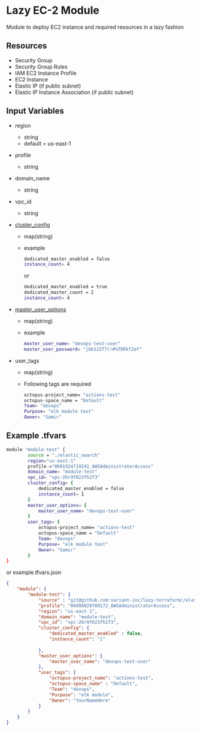 # Lazy EC-2 Module

Module to deploy EC2 instance and required resources in a lazy fashion

## Resources

- Security Group
- Security Group Rules
- IAM EC2 Instance Profile
- EC2 Instance
- Elastic IP (if public subnet)
- Elastic IP Instance Association (if public subnet)

## Input Variables

- region
  - string
  - default = us-east-1
- profile
  - string
- domain_name
  - string
- vpc_id
  - string
- [cluster_config](https://registry.terraform.io/providers/hashicorp/aws/latest/docs/resources/elasticsearch_domain#kibana_endpoint)
  - map(string)
  - example

    ```bash
    dedicated_master_enabled = false
    instance_count= 4
    ```

    or

    ```bash
    dedicated_master_enabled = true
    dedicated_master_count = 2
    instance_count= 4
    ```

- [master_user_options](https://registry.terraform.io/providers/hashicorp/aws/latest/docs/resources/elasticsearch_domain#master_user_options)
  - map(string)
  - example

    ```bash
    master_user_name= "devops-test-user"
    master_user_password= "jbb12377(!#%TORkf2ef"
    ```

- user_tags
  - map(string)
  - Following tags are required
  
    ```bash
    octopus-project_name= "actions-test"
    octopus-space_name = "Default"
    Team= "devops"
    Purpose= "elk module test"
    Owner= "Samir"
    ```

## Example .tfvars

```bash
module "module-test" {
        source = "./elastic_search"
        region="us-east-1"
        profile ="0601924719241_AWSAdministratorAccess"
        domain_name= "module-test"
        vpc_id= "vpc-26r9f023fh2f3"
        cluster_config= {
            dedicated_master_enabled = false
            instance_count= 1
        }
        master_user_options= {
            master_user_name= "devops-test-user"
        }
        user_tags= {
            octopus-project_name= "actions-test"
            octopus-space_name = "Default"
            Team= "devops"
            Purpose= "elk module test"
            Owner= "Samir"
        }
}
```

or example.tfvars.json

```json
{
    "module": {
        "module-test": {
            "source" : "git@github.com:variant-inc/lazy-terraform//elastic_search",
            "profile": "06098029709172_AWSAdministratorAccess",
            "region": "us-east-1",
            "domain_name": "module-test",
            "vpc_id": "vpc-26r9f023fh2f3",
            "cluster_config": {
                "dedicated_master_enabled" : false,
                "instance_count": "1"
        
            },
            "master_user_options": {
                "master_user_name": "devops-test-user"
            },
            "user_tags": {
                "octopus-project_name": "actions-test",
                "octopus-space_name" : "Default",
                "Team": "devops",
                "Purpose": "elk module",
                "Owner": "YourNameHere"
            }
        }
    }
}
```
